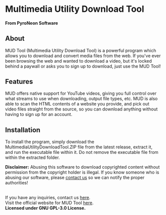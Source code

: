 # Multimedia Utility Download Tool
<h4>From PyroNeon Software</h4>

<h2>About</h2>
MUD Tool (Multimedia Utility Download Tool) is a powerful program which allows you to download and convert media files from the web. If you've ever been browsing the web and wanted to download a video, but it's locked behind a paywall or asks you to sign up to download, just use the MUD Tool!
<br>

<h2>Features</h2>
MUD offers native support for YouTube videos, giving you full control over what streams to use when downloading, output file types, etc. MUD is also able to scan the HTML contents of a website you provide, and pick out video files straight from the source, so you can download anything without having to sign up for an account.
<br>

<h2>Installation</h2>
To install the program, simply download the MultimediaUtilityDownloadTool.ZIP file from the latest release, extract it, and run the executable file within it.
Do not remove the executable file from within the extracted folder.
<br>

<b>Disclaimer:</b>
Abusing this software to download copyrighted content without permission from the copyright holder is illegal.
If you know someone who is abusing our software, please <a href="https://www.pyroneon.ml/contact-us/email">contact us</a> so we can notify the proper authorities!

<br>
If you have any inquiries, contact us <a href="https://www.pyroneon.ml/contact-us/email">here</a>.<br>
Visit the official website for MUD Tool <a href="https://www.pyroneon.ml/mudtool">here</a>.<br>
<b> Licensed under GNU GPL-3.0 License. </b>
